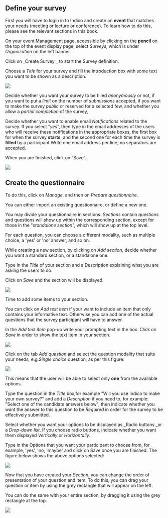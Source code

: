 ## Define your survey

First you will have to login in to Indico and create an **event** that matches your needs (meeting or lecture or conference). To learn how to do this, please see the relevant sections in this book.

On your event Management page, accessible by clicking on the **pencil** on the top of the event display page, select _Surveys_, which is under _Organization_ on the left banner.

Click on _Create Survey _ to start the Survey definition.

Choose a _Title_ for your survey and fill the introduction box with some text you want to be shown as a description.

![](/assets/survey_create_1.png)

Decide whether you want your survey to be filled _anonymously_ or not, 
if you want to put a _limit_ on the number of _submissions_ accepted, 
if you want to make the survey _public_ or reserved for a selected few,
and whether you allow a _partial completion_ of the survey, 

Decide whether you want to enable email _Notifications_ related to the survey. 
If you select “_yes_”, then type in the email addresses of the users who will receive these notifications in the appropriate boxes, the first box for when the survey **starts**, and the second one for each time the survey is **filled** by a participant.Write one email address per line, no separators are accepted.

When you are finished, click on “Save”.

![](/assets/survey_create_2.png)

## Create the questionnaire

To do this, click on _Manage_, and then on _Prepare questionnaire_. 

You can either import an existing questionnaire, or define a new one.

You may  divide your questionnaire in sections. _Sections_ contain
_questions_ and questions will show up within the corresponding section, except for those in the "_standalone section_", which will show up at the top level.

For each question, you can choose a different modality, such as multiple choice, a 'yes' or 'no' answer, and so on.

While creating a new section, by clicking on _Add section_, decide whether you want a standard section, or a standalone one.

Type in the _Title_ of your section and a Description explaining what you are asking the users to do.

Click on _Save_ and the section will be displayed.


![](/assets/survey_questionnaire_1.png)


Time to add some items to your section.

You can click on _Add text item_ if your want to include an item that only contains your informative text.
Otherwise you can add one of the actual questions that the survey participant will have to answer.

In the _Add text item_ pop-up write your prompting text in the box. Click on _Save_ in order to show the text item in your section.

![](/assets/survey_questionnaire_2.png)

Click on the tab _Add question_ and select the question modality that suits your needs, e.g._Single choice_ question, as per this figure:

![](/assets/survey_questionnaire_3.png)

This means that the user will be able to select only **one** from the available options.

Type the question in the _Title_ box,for example "Will you use Indico to make your own survey?" and add a _Description_ if you need to, for example: "Select one of the candidate answers below", then indicate whether you want the answer to this question to be _Required_ in order for the survey to be effectively submitted.

Select whether you want your options to be displayed as _Radio buttons _or a _Drop-down list_.
If you choose radio buttons, indicate whether you want them displayed _Vertically_ or _Horizontally_.

Type in the Options that you want your participant to choose from, for example, 'yes', 'no, 'maybe' and click on Save once you are finished. The figure below shows the above options selected:

![](/assets/survey_questionnaire_4.png)

Now that you have created your _Section_, you can change the order of presentation of your question and item. To do this, you can drag your question or item by using the grey rectangle that will appear on the left. 

You can do the same with your entire section, by dragging it using the grey rectangle at the top.

![](/assets/survey_sections.png)
